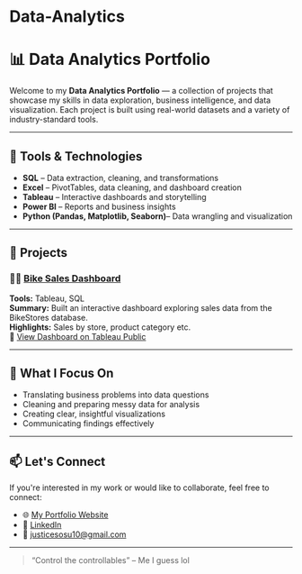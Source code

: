 # Data-Analytics
# 📊 Data Analytics Portfolio

Welcome to my **Data Analytics Portfolio** — a collection of projects that showcase my skills in data exploration, business intelligence, and data visualization. Each project is built using real-world datasets and a variety of industry-standard tools.

---

## 🔧 Tools & Technologies

- **SQL** – Data extraction, cleaning, and transformations
- **Excel** – PivotTables, data cleaning, and dashboard creation
- **Tableau** – Interactive dashboards and storytelling
- **Power BI** – Reports and business insights
- **Python (Pandas, Matplotlib, Seaborn)**– Data wrangling and visualization

---

## 📁 Projects

### 🚴‍♂️ [Bike Sales Dashboard](./BikeSales)

**Tools:** Tableau, SQL  
**Summary:** Built an interactive dashboard exploring sales data from the BikeStores database.  
**Highlights:** Sales by store, product category etc.  
🔗 [View Dashboard on Tableau Public](https://public.tableau.com/app/profile/justice.sosu/viz/BikeSales_17498547885450/BikeSalesDashboard)

---


## 🧠 What I Focus On

- Translating business problems into data questions
- Cleaning and preparing messy data for analysis
- Creating clear, insightful visualizations
- Communicating findings effectively

---

## 📫 Let's Connect

If you're interested in my work or would like to collaborate, feel free to connect:

- 🌐 [My Portfolio Website](https://justicesosu.co.uk)
- 💼 [LinkedIn](https://www.linkedin.com/in/justice-sosu-56ab37209 )
- 📧 justicesosu10@gmail.com

---

> “Control the controllables” – Me I guess lol
